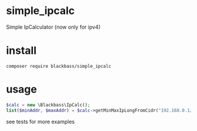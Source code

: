 # simple_ipcalc

Simple IpCalculator (now only for ipv4)

install
===

```
composer require blackbass/simple_ipcalc
```



usage
===


```php
$calc = new \Blackbass\IpCalc();
list($minAddr, $maxAddr) = $calc->getMinMaxIpLongFromCidr("192.168.0.1/24");
```


see tests for more examples